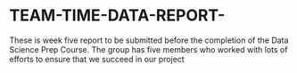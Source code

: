 # TEAM-TIME-DATA-REPORT-
These is week five report to be submitted before the completion of the Data Science Prep Course. The group has five members who worked with lots of efforts to ensure that we succeed in our project

